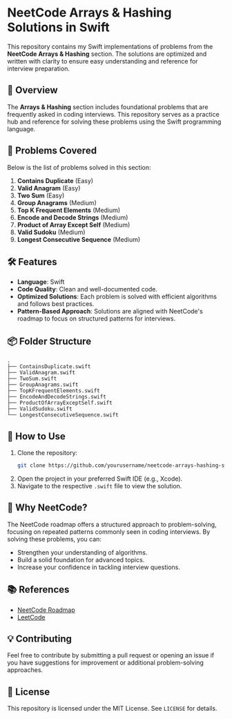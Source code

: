 # NeetCode Arrays & Hashing Solutions in Swift

This repository contains my Swift implementations of problems from the **NeetCode Arrays & Hashing** section. The solutions are optimized and written with clarity to ensure easy understanding and reference for interview preparation.

## 🚀 Overview
The **Arrays & Hashing** section includes foundational problems that are frequently asked in coding interviews. This repository serves as a practice hub and reference for solving these problems using the Swift programming language.

## 📂 Problems Covered
Below is the list of problems solved in this section:

1. **Contains Duplicate** (Easy)
2. **Valid Anagram** (Easy)
3. **Two Sum** (Easy)
4. **Group Anagrams** (Medium)
5. **Top K Frequent Elements** (Medium)
6. **Encode and Decode Strings** (Medium)
7. **Product of Array Except Self** (Medium)
8. **Valid Sudoku** (Medium)
9. **Longest Consecutive Sequence** (Medium)

## 🛠️ Features
- **Language**: Swift
- **Code Quality**: Clean and well-documented code.
- **Optimized Solutions**: Each problem is solved with efficient algorithms and follows best practices.
- **Pattern-Based Approach**: Solutions are aligned with NeetCode's roadmap to focus on structured patterns for interviews.

## 📦 Folder Structure
```
.
├── ContainsDuplicate.swift
├── ValidAnagram.swift
├── TwoSum.swift
├── GroupAnagrams.swift
├── TopKFrequentElements.swift
├── EncodeAndDecodeStrings.swift
├── ProductOfArrayExceptSelf.swift
├── ValidSudoku.swift
└── LongestConsecutiveSequence.swift
```

## 🔧 How to Use
1. Clone the repository:
   ```bash
   git clone https://github.com/yourusername/neetcode-arrays-hashing-swift.git
   ```
2. Open the project in your preferred Swift IDE (e.g., Xcode).
3. Navigate to the respective `.swift` file to view the solution.

## 🌟 Why NeetCode?
The NeetCode roadmap offers a structured approach to problem-solving, focusing on repeated patterns commonly seen in coding interviews. By solving these problems, you can:
- Strengthen your understanding of algorithms.
- Build a solid foundation for advanced topics.
- Increase your confidence in tackling interview questions.

## 📚 References
- [NeetCode Roadmap](https://neetcode.io/roadmap)
- [LeetCode](https://leetcode.com/)

## 💡 Contributing
Feel free to contribute by submitting a pull request or opening an issue if you have suggestions for improvement or additional problem-solving approaches.

## 📜 License
This repository is licensed under the MIT License. See `LICENSE` for details.
